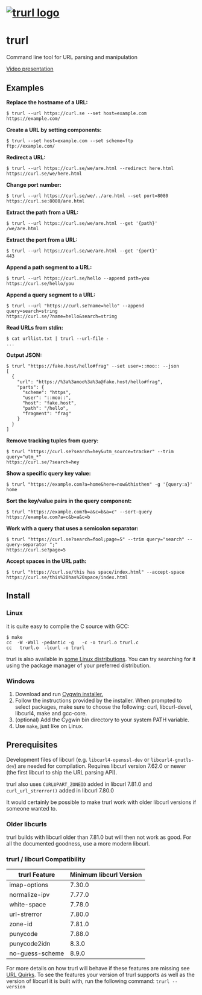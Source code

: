 
# [![trurl logo](https://curl.se/logo/trurl-logo.svg)](https://curl.se/trurl)

# trurl

Command line tool for URL parsing and manipulation

[Video presentation](https://youtu.be/oDL7DVszr2w)

## Examples

**Replace the hostname of a URL:**

```text
$ trurl --url https://curl.se --set host=example.com
https://example.com/
```

**Create a URL by setting components:**

```text
$ trurl --set host=example.com --set scheme=ftp
ftp://example.com/
```

**Redirect a URL:**

```text
$ trurl --url https://curl.se/we/are.html --redirect here.html
https://curl.se/we/here.html
```

**Change port number:**

```text
$ trurl --url https://curl.se/we/../are.html --set port=8080
https://curl.se:8080/are.html
```

**Extract the path from a URL:**

```text
$ trurl --url https://curl.se/we/are.html --get '{path}'
/we/are.html
```

**Extract the port from a URL:**

```text
$ trurl --url https://curl.se/we/are.html --get '{port}'
443
```

**Append a path segment to a URL:**

```text
$ trurl --url https://curl.se/hello --append path=you
https://curl.se/hello/you
```

**Append a query segment to a URL:**

```text
$ trurl --url "https://curl.se?name=hello" --append query=search=string
https://curl.se/?name=hello&search=string
```

**Read URLs from stdin:**

```text
$ cat urllist.txt | trurl --url-file -
...
```

**Output JSON:**

```text
$ trurl "https://fake.host/hello#frag" --set user=::moo:: --json
[
  {
    "url": "https://%3a%3amoo%3a%3a@fake.host/hello#frag",
    "parts": {
      "scheme": "https",
      "user": "::moo::",
      "host": "fake.host",
      "path": "/hello",
      "fragment": "frag"
    }
  }
]
```

**Remove tracking tuples from query:**

```text
$ trurl "https://curl.se?search=hey&utm_source=tracker" --trim query="utm_*"
https://curl.se/?search=hey
```

**Show a specific query key value:**

```text
$ trurl "https://example.com?a=home&here=now&thisthen" -g '{query:a}'
home
```

**Sort the key/value pairs in the query component:**

```text
$ trurl "https://example.com?b=a&c=b&a=c" --sort-query
https://example.com?a=c&b=a&c=b
```

**Work with a query that uses a semicolon separator:**

```text
$ trurl "https://curl.se?search=fool;page=5" --trim query="search" --query-separator ";"
https://curl.se?page=5
```

**Accept spaces in the URL path:**

```text
$ trurl "https://curl.se/this has space/index.html" --accept-space
https://curl.se/this%20has%20space/index.html
```

## Install

### Linux

it is quite easy to compile the C source with GCC:

```text
$ make
cc  -W -Wall -pedantic -g   -c -o trurl.o trurl.c
cc   trurl.o  -lcurl -o trurl
```

trurl is also available in [some Linux distributions](https://github.com/curl/trurl/discussions/51). You can try searching for it using the package manager of your preferred distribution.

### Windows

1. Download and run [Cygwin installer.](https://www.cygwin.com/install.html)
2. Follow the instructions provided by the installer. When prompted to select packages, make sure to choose the following: curl, libcurl-devel, libcurl4, make and gcc-core.
3. (optional) Add the Cygwin bin directory to your system PATH variable.
4. Use `make`, just like on Linux.

## Prerequisites

Development files of libcurl (e.g. `libcurl4-openssl-dev` or
`libcurl4-gnutls-dev`) are needed for compilation. Requires libcurl version
7.62.0 or newer (the first libcurl to ship the URL parsing API).

trurl also uses `CURLUPART_ZONEID` added in libcurl 7.81.0 and
`curl_url_strerror()` added in libcurl 7.80.0

It would certainly be possible to make trurl work with older libcurl versions
if someone wanted to.

### Older libcurls

trurl builds with libcurl older than 7.81.0 but will then not work as
good. For all the documented goodness, use a more modern libcurl.

### trurl / libcurl Compatibility

| trurl Feature   |  Minimum libcurl Version |
|-----------------|--------------------------|
| imap-options    |   7.30.0                 |
| normalize-ipv   |   7.77.0                 | 
| white-space     |   7.78.0                 |
| url-strerror    |   7.80.0                 |
| zone-id         |   7.81.0                 |
| punycode        |   7.88.0                 |
| punycode2idn    |   8.3.0                  |
| no-guess-scheme |   8.9.0                  |

For more details on how trurl will behave if these features are missing see [URL Quirks](https://github.com/curl/trurl/blob/master/URL-QUIRKS.md).
To see the features your version of trurl supports as well as the version of libcurl it is built with, run the following command:  `trurl --version`

